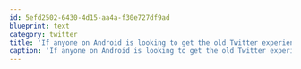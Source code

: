 ```yaml
---
id: 5efd2502-6430-4d15-aa4a-f30e727df9ad
blueprint: text
category: twitter
title: 'If anyone on Android is looking to get the old Twitter experience back, @ or DM me.'
caption: 'If anyone on Android is looking to get the old Twitter experience back, @ or DM me.'
---
```

